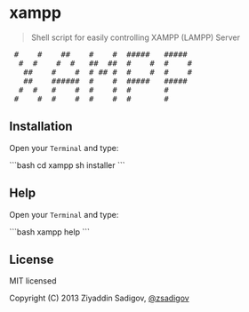 # xampp

> Shell script for easily controlling XAMPP (LAMPP) Server

<pre>
 #    #    ##    #    #  #####   #####
  #  #    #  #   ##  ##  #    #  #    #
   ##    #    #  # ## #  #    #  #    #
   ##    ######  #    #  #####   #####
  #  #   #    #  #    #  #       #
 #    #  #    #  #    #  #       #
</pre>

## Installation

<p>Open your <code>Terminal</code> and type:</p>
```bash
cd xampp
sh installer
```


## Help

<p>Open your <code>Terminal</code> and type:</p>
```bash
xampp help
```


## License

MIT licensed

Copyright (C) 2013 Ziyaddin Sadigov, [@zsadigov](http://twitter.com/zsadigov)